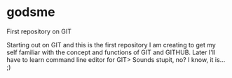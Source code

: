 # godsme
First repository on GIT

Starting out on GIT and this is the first repository I am creating to get my self familiar with the concept and functions of GIT and GITHUB. Later I'll have to learn command line editor for GIT> Sounds stupit, no? I know, it is... ;)
